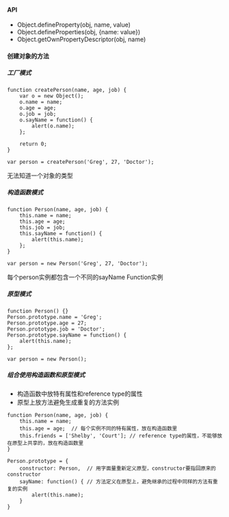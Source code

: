 #### API
- Object.defineProperty(obj, name, value)
- Object.defineProperties(obj, {name: value})
- Object.getOwnPropertyDescriptor(obj, name)

#### 创建对象的方法
##### 工厂模式
```
function createPerson(name, age, job) {
    var o = new Object();
    o.name = name;
    o.age = age;
    o.job = job;
    o.sayName = function() {
        alert(o.name);
    };
    
    return 0;
}

var person = createPerson('Greg', 27, 'Doctor');
```
无法知道一个对象的类型 
 
##### 构造函数模式 
```
function Person(name, age, job) {
    this.name = name;
    this.age = age;
    this.job = job;
    this.sayName = function() {
        alert(this.name);
    };
}

var person = new Person('Greg', 27, 'Doctor');
```
每个person实例都包含一个不同的sayName Function实例

##### 原型模式
```
function Person() {}
Person.prototype.name = 'Greg';
Person.prototype.age = 27;
Person.prototype.job = 'Doctor';
Person.prototype.sayName = function() {
    alert(this.name);
};

var person = new Person();
```

##### 组合使用构造函数和原型模式  
- 构造函数中放特有属性和reference type的属性 
- 原型上放方法避免生成重复的方法实例
```
function Person(name, age, job) {
    this.name = name;
    this.age = age;  // 每个实例不同的特有属性，放在构造函数里 
    this.friends = ['Shelby', 'Court']; // reference type的属性，不能够放在原型上共享的，放在构造函数里
}

Person.prototype = {
    constructor: Person,  // 用字面量重新定义原型，constructor要指回原来的constructor
    sayName: function() { // 方法定义在原型上，避免继承的过程中同样的方法有重复的实例
        alert(this.name); 
    }
}
```
